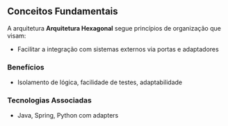 ## Conceitos Fundamentais

A arquitetura **Arquitetura Hexagonal** segue princípios de organização que visam:
- Facilitar a integração com sistemas externos via portas e adaptadores

### Benefícios
- Isolamento de lógica, facilidade de testes, adaptabilidade

### Tecnologias Associadas
- Java, Spring, Python com adapters
